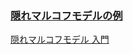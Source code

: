### [隠れマルコフモデルの例](https://satomacoto.blogspot.com/2008/07/blog-post.html)

[隠れマルコフモデル 入門](https://www.kabuku.co.jp/developers/hmm)

